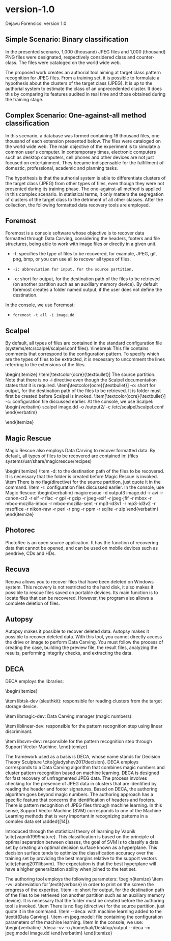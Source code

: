 # version-1.0
Dejavu Forensics: version 1.0

## Simple Scenario: Binary classification

In the presented scenario, 1,000 (thousand) JPEG files and 1,000 (thousand) PNG files were designated, respectively considered class and counter-class. The files were cataloged on the world wide web.

The proposed work creates an authorial tool aiming at target class pattern recognition for JPEG files. From a training set, it is possible to formulate a hypothesis about the clusters of the target class (JPEG). It is up to the authorial system to estimate the class of an unprecedented cluster. It does this by comparing its features audited in real time and those obtained during the training stage.

## Complex Scenario: One-against-all method classification

In this scenario, a database was formed containing 16 thousand files, one thousand of each extension presented below.
The files were cataloged on the world wide web. The main objective of the experiment is to simulate a common user's computer. In contemporary times, electronic computers such as desktop computers, cell phones and other devices are not just focused on entertainment. They became indispensable for the fulfillment of domestic, professional, academic and planning tasks.

The hypothesis is that the authorial system is able to differentiate clusters of the target class (JPEG) from other types of files, even though they were not presented during its training phase. The one-against-all method is applied in this complex scenario. In statistical terms, it only matters the segregation of clusters of the target class to the detriment of all other classes.
After the collection, the following formatted data recovery tools are employed.

## Foremost

Foremost is a console software whose objective is to recover data formatted through Data Carving, considering the headers, footers and file structures, being able to work with image files or directly in a given unit.

-	-t: specifies the type of files to be recovered, 
for example,  JPEG, gif, png, bmp, 
or you can use all to recover all types of files.
-	  -i: abbreviation for input, for the source partition.
-	 -o: short for output, for the destination path of the files to be retrieved (on another partition such as an auxiliary memory device). By default foremost creates a folder named output, if the user does not define the destination.

In the console, we use Foremost:
-	  foremost -t all -i image.dd

## Scalpel

By default, all types of files are contained in the standard configuration file (systems/etc/scalpel/scalpel.conf files). \linebreak
This file contains comments that correspond to the configuration pattern. To specify which are the types of files to be extracted, it is necessary to uncomment the lines referring to the extensions of the files.

\begin{itemize}
	\item[\textcolor{ocre}{\textbullet}] 
The source partition. Note that there is no -i directive even though the Scalpel documentation states that it is required.
	\item[\textcolor{ocre}{\textbullet}] 
-o: short for output, for the destination path of the files to be retrieved. It is folder must first be created before Scalpel is invoked.
	\item[\textcolor{ocre}{\textbullet}] 
-c: configuration file discussed earlier.
At the console, we use Scalpel:
\begin{verbatim}
    scalpel image.dd -o /output2/ 
    -c /etc/scalpel/scalpel.conf
\end{verbatim}

\end{itemize}

## Magic Rescue
Magic Rescue also employs Data Carving to recover formatted data. By default, all types of files to be recovered are contained in:
(files systems/usr/share/magicrescue/recipes)

\begin{itemize}
	\item
-d: to the destination path of the files to be recovered.
It is necessary that the folder is created before Magic Rescue is invoked.
	\item
There is no flag(directive) for the source partition, just quote it in the command.
	\item
-r: configuration files discussed earlier.
In the console, use Magic Rescue:
\begin{verbatim}
    magicrescue -d output3 image.dd  -r avi 
    -r canon-cr2 -r elf -r flac  -r gpl -r gzip 
    -r jpeg-exif -r jpeg-jfif  -r mbox 
    -r mbox-mozilla-inbox  -r mbox-mozilla-sent 
    -r mp3-id3v1 -r mp3-id3v2 -r msoffice 
    -r nikon-raw -r perl -r png -r ppm 
    -r sqlite -r zip
\end{verbatim}
\end{itemize}

## Photorec

PhotoRec is an open source application. It has the function of recovering data that cannot be opened, and can be used on mobile devices such as pendrive, CDs and HDs.

## Recuva

Recuva allows you to recover files that have been deleted on Windows system. This recovery is not restricted to the hard disk, it also makes it possible to rescue files saved on portable devices. Its main function is to locate files that can be recovered. However, the program also allows a complete deletion of files.

## Autopsy

Autopsy makes it possible to recover deleted data.
Autopsy makes it possible to recover deleted data. With this tool, you cannot directly access the drive or image to perform Data Carving. You must follow the process of creating the case, building the preview file, the result files, analyzing the results, performing integrity checks, and extracting the data.


## DECA

DECA employs the libraries:


\begin{itemize}

\item 
libtsk-dev (sleuthkit): responsible for reading clusters from the target storage device.

\item
libmagic-dev: Data Carving manager (magic numbers).

\item
liblinear-dev: responsible for the pattern recognition step using linear discriminant.

\item
libsvm-dev: responsible for the pattern recognition step through Support Vector Machine.
\end{itemize}

The framework used as a basis is DECA, whose name stands for Decision Theory Sculpture \cite{gladyshev2017decision}. DECA employs corresponds to a Data Carving algorithm that combines magic numbers and cluster pattern recognition based on machine learning.
DECA is designed for fast recovery of unfragmented JPEG data. The process involves checking for the presence of JPEG data in clusters that are identified by reading the header and footer signatures. 
Based on DECA, the authoring algorithm goes beyond magic numbers. The authoring approach has a specific feature that concerns the identification of headers and footers. 
There is pattern recognition of JPEG files through machine learning.
In this sense, Support Vector Machine (SVM) corresponds to one of the Machine Learning methods that is very important in recognizing patterns in a complex data set \added{[14]}.

Introduced through the statistical theory of learning by Vapnik \cite{vapnik1999nature}. This classification is based on the principle of optimal separation between classes, the goal of SVM is to classify a data set by creating an optimal decision surface known as a hyperplane. This decision surface tends to optimize the classification accuracy over the training set by providing the best margins relative to the support vectors \cite{chang2011libsvm}. The expectation is that the best hyperplane will have a higher generalization ability when joined to the test set.

The authoring tool employs the following parameters:
\begin{itemize}
	\item 
-vv: abbreviation for \textit{verbose} in order to print on the screen the progress of the expertise.
	\item 
-o:  short for output, for the destination path of the files to be retrieved (on another partition such as an auxiliary memory device). It is necessary that the
folder must be created before the authoring tool is invoked.
    \item
There is no flag (directive) for the source partition, just quote it in the command.
	\item 
--deca: with machine learning added to the \textit{Data Carving}. 
	\item 
-m  jpeg.model: file containing the configuration parameters of the machine learning.
\item 
In the console, we use:
\begin{verbatim}
    ./deca -vv -o /home/kali/Desktop/output 
    --deca -m jpeg.model image.dd
\end{verbatim}
\end{itemize}
